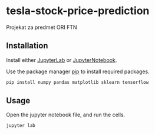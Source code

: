 # tesla-stock-price-prediction
Projekat za predmet ORI FTN

## Installation
Install either [JupyterLab](https://jupyter.org/install#jupyterlab) or [JupyterNotebook](https://jupyter.org/install#jupyter-notebook).

Use the package manager [pip](https://pip.pypa.io/en/stable/) to install required packages.
```bash
pip install numpy pandas matplotlib sklearn tensorflow
```
## Usage

Open the jupyter notebook file, and run the cells.

```bash
jupyter lab
```